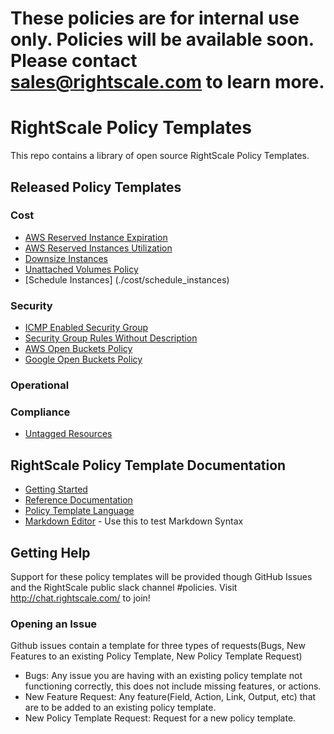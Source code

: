 # These policies are for internal use only. Policies will be available soon. Please contact sales@rightscale.com to learn more.

# RightScale Policy Templates
This repo contains a library of open source RightScale Policy Templates.

## Released Policy Templates

### Cost
- [AWS Reserved Instance Expiration](./cost/aws/reserved_instances/expiration/)
- [AWS Reserved Instances Utilization](./cost/aws/reserved_instances/utilization/)
- [Downsize Instances](./cost/downsize_instance/)
- [Unattached Volumes Policy](./cost/volumes/)
- [Schedule Instances] (./cost/schedule_instances)

### Security
- [ICMP Enabled Security Group](./security/security_groups/icmp_enabled/)
- [Security Group Rules Without Description](./security/security_groups/rules_without_descriptions/)
- [AWS Open Buckets Policy](./security/storage/aws/public_buckets/)
- [Google Open Buckets Policy](./security/storage/google/public_buckets/)

### Operational
### Compliance
- [Untagged Resources](./compliance/tags/tag_checker)

## RightScale Policy Template Documentation
- [Getting Started](http://docs.rightscale.com/policies/getting_started/)
- [Reference Documentation](http://docs.rightscale.com/policies/reference/)
- [Policy Template Language](http://docs.rightscale.com/policies/reference/policy_template_language.html)
- [Markdown Editor](https://jbt.github.io/markdown-editor/) - Use this to test Markdown Syntax

## Getting Help
Support for these policy templates will be provided though GitHub Issues and the RightScale public slack channel #policies.
Visit http://chat.rightscale.com/ to join!

### Opening an Issue
Github issues contain a template for three types of requests(Bugs, New Features to an existing Policy Template, New Policy Template Request)

- Bugs: Any issue you are having with an existing policy template not functioning correctly, this does not include missing features, or actions.
- New Feature Request: Any feature(Field, Action, Link, Output, etc) that are to be added to an existing policy template.
- New Policy Template Request: Request for a new policy template.
